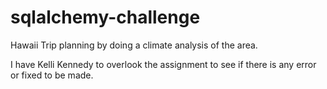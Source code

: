 # sqlalchemy-challenge

Hawaii Trip planning by doing a climate analysis of the area.

I have Kelli Kennedy to overlook the assignment to see if there is any error or fixed to be made. 